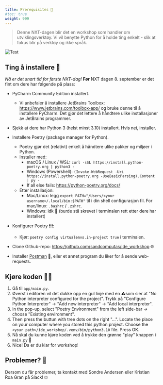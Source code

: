 ```yaml
---
title: Prerequisites 📝
#toc: true
weight: 999
---
```


> Denne NXT-dagen blir det en workshop som handler om utviklingsverktøy. Vi vil benytte Python for å holde ting enkelt - slik at fokus blir på verktøy og ikke språk. 

![Test](/toolbox_illustration.png)

## Ting å installere 💾

*Nå er det snart tid for første NXT-dag!* **Før** NXT dagen 8. september er det fint om dere har følgende på plass:

- PyCharm Community Edition installert.

  - Vi anbefaler å installere JetBrains Toolbox: https://www.jetbrains.com/toolbox-app/ og bruke denne til å installere PyCharm. Det gjør det lettere å håndtere ulike installasjoner av JetBrains programmer.

- Sjekk at dere har Python 3 (helst minst 3.10) installert. Hvis nei, installer.

- Installere Poetry (package manager for Python).

  - Poetry gjør det (relativt) enkelt å håndtere ulike pakker og miljøer i Python.
  - Installer med:
    - macOS / Linux / WSL: `curl -sSL https://install.python-poetry.org | python3 -`
    - Windows (Powershell): `(Invoke-WebRequest -Uri https://install.python-poetry.org -UseBasicParsing).Content | py -`
    - If all else fails: https://python-poetry.org/docs/
  - Etter installasjon:
    - Mac/Linux: legg `export PATH="/Users/<your username>/.local/bin:$PATH"` til i din shell configurasjon 
      fil. For mac/linux: `.bashrc` / `.zshrc`.
    - Windows: idk 🤷‍ (burde stå skrevet i terminalen rett etter dere har installert)
  

- Konfigurer Poetry ❗❗️❗️️:

  - Kjør: `poetry config virtualenvs.in-project true` i terminalen.
 
- Clone Github-repo: https://github.com/sandcomputas/ide_workshop  🌐

- Installer [Postman](https://www.postman.com/downloads/) 📩, eller et annet program du liker for å sende web-requests. 

## Kjøre koden 👩‍💻

1. Gå til `app/main.py`. 
2. Øverst i editoren vil det dukke opp en gul linje med en ⚠️som sier at "No Python interpreter configured for the 
   project". Trykk på "Configure Python Interpreter" -> "Add new interpreter" -> "Add local interpreter".
3. In the pop-up, select "Poetry Environment" from the left side-bar -> choose "Existing environment".
4. Then press the buttun with tree dots on the right "...". Locate the place on your computer where you stored this 
   python project. Choose the `<your path>/ide_workshop/.venv/bin/python3.10` file. Press OK. 
5. Nå skal du kunne kjøre koden ved å trykke den grønne "play" knappen i `main.py` 🤞
6. Nice! Da er du klar for workshop!


## Problemer? 🤨

Dersom du får problemer, ta kontakt med Sondre Andersen eller Kristian Roa Gran på Slack! 🤓
